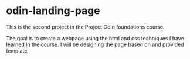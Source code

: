 # odin-landing-page

This is the second project in the Project Odin foundations course.

The goal is to create a webpage using the html and css techniques I have learned in the course.
I will be designing the page based on and provided template.
